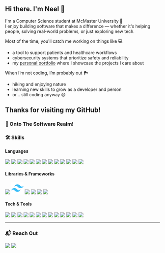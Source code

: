 ## Hi there. I'm Neel 👋

I'm a Computer Science student at McMaster University 🦅  
I enjoy building software that makes a difference — whether it's helping people, solving real-world problems, or just exploring new tech.

Most of the time, you'll catch me working on things like 💻  
- a tool to support patients and healthcare workflows  
- cybersecurity systems that prioritize safety and reliability  
- my [personal portfolio](https://neeloza115.github.io) where I showcase the projects I care about  

When I’m not coding, I’m probably out 🏞️  
- hiking and enjoying nature  
- learning new skills to grow as a developer and person  
- or... still coding anyway 😄

Thanks for visiting my GitHub!
---

### 🚀 Onto The Software Realm!


### 🛠️ Skills

#### Languages  
<p align="left">
  <img src="https://cdn.jsdelivr.net/gh/devicons/devicon/icons/python/python-original.svg" width="40"/>
  <img src="https://cdn.jsdelivr.net/gh/devicons/devicon/icons/java/java-original.svg" width="40"/>
  <img src="https://cdn.jsdelivr.net/gh/devicons/devicon/icons/c/c-original.svg" width="40"/>
  <img src="https://cdn.jsdelivr.net/gh/devicons/devicon/icons/cplusplus/cplusplus-original.svg" width="40"/>
  <img src="https://cdn.jsdelivr.net/gh/devicons/devicon/icons/html5/html5-original.svg" width="40"/>
  <img src="https://cdn.jsdelivr.net/gh/devicons/devicon/icons/css3/css3-original.svg" width="40"/>
  <img src="https://cdn.jsdelivr.net/gh/devicons/devicon/icons/javascript/javascript-original.svg" width="40"/>
  <img src="https://cdn.jsdelivr.net/gh/devicons/devicon/icons/typescript/typescript-original.svg" width="40"/>
  <img src="https://cdn.jsdelivr.net/gh/devicons/devicon/icons/matlab/matlab-original.svg" width="40"/>
  <img src="https://cdn.jsdelivr.net/gh/devicons/devicon/icons/mysql/mysql-original.svg" width="40"/>
  <img src="https://cdn.jsdelivr.net/gh/devicons/devicon/icons/bash/bash-original.svg" width="40"/>
  <img src="https://cdn.jsdelivr.net/gh/devicons/devicon/icons/latex/latex-original.svg" width="40"/>
  <img src="https://cdn.jsdelivr.net/gh/devicons/devicon/icons/markdown/markdown-original.svg" width="40"/>
</p>

#### Libraries & Frameworks  
<p align="left">
  <img src="https://cdn.jsdelivr.net/gh/devicons/devicon/icons/tensorflow/tensorflow-original.svg" width="40"/>
  <img src="https://raw.githubusercontent.com/devicons/devicon/master/icons/tailwindcss/tailwindcss-plain.svg" width="40"/>
  <img src="https://cdn.jsdelivr.net/gh/devicons/devicon/icons/nodejs/nodejs-original.svg" width="40"/>
  <img src="https://cdn.jsdelivr.net/gh/devicons/devicon/icons/django/django-plain.svg" width="40"/>
  <img src="https://cdn.jsdelivr.net/gh/devicons/devicon/icons/react/react-original.svg" width="40"/>
  <img src="https://cdn.jsdelivr.net/gh/devicons/devicon/icons/express/express-original.svg" width="40"/>
</p>

#### Tech & Tools  
<p align="left">
  <img src="https://cdn.jsdelivr.net/gh/devicons/devicon/icons/windows8/windows8-original.svg" width="40"/>
  <img src="https://cdn.jsdelivr.net/gh/devicons/devicon/icons/linux/linux-original.svg" width="40"/>
  <img src="https://cdn.jsdelivr.net/gh/devicons/devicon/icons/vscode/vscode-original.svg" width="40"/>
  <img src="https://cdn.jsdelivr.net/gh/devicons/devicon/icons/pycharm/pycharm-original.svg" width="40"/>
  <img src="https://cdn.jsdelivr.net/gh/devicons/devicon/icons/intellij/intellij-original.svg" width="40"/>
  <img src="https://cdn.jsdelivr.net/gh/devicons/devicon/icons/anaconda/anaconda-original.svg" width="40"/>
  <img src="https://cdn.jsdelivr.net/gh/devicons/devicon/icons/github/github-original.svg" width="40"/>
  <img src="https://cdn.jsdelivr.net/gh/devicons/devicon/icons/git/git-original.svg" width="40"/>
  <img src="https://cdn.jsdelivr.net/gh/devicons/devicon/icons/apache/apache-original.svg" width="40"/>
  <img src="https://cdn.jsdelivr.net/gh/devicons/devicon/icons/vite/vite-original.svg" width="40"/>
  <img src="https://cdn.jsdelivr.net/gh/devicons/devicon/icons/amazonwebservices/amazonwebservices-original.svg" width="40"/>
  <img src="https://cdn.jsdelivr.net/gh/devicons/devicon/icons/firebase/firebase-plain.svg" width="40"/>
  <img src="https://cdn.jsdelivr.net/gh/devicons/devicon/icons/notion/notion-original.svg" width="40"/>
</p>

---

### 📬 Reach Out

<p align="left">
  <a href="mailto:your-email@example.com"><img src="https://cdn.jsdelivr.net/gh/devicons/devicon/icons/google/google-original.svg" width="40"/></a>
  <a href="https://www.linkedin.com/in/YOUR-LINKEDIN-ID/"><img src="https://cdn.jsdelivr.net/gh/devicons/devicon/icons/linkedin/linkedin-original.svg" width="40"/></a>
</p>

